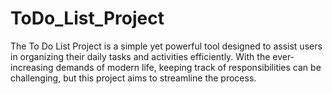 # ToDo_List_Project
The To Do List Project is a simple yet powerful tool designed to assist users in organizing their daily tasks and activities efficiently. With the ever-increasing demands of modern life, keeping track of responsibilities can be challenging, but this project aims to streamline the process.
